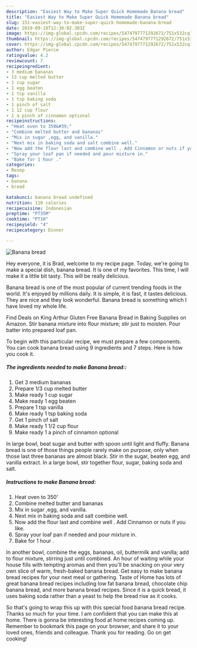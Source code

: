 ```yaml
---
description: "Easiest Way to Make Super Quick Homemade Banana bread"
title: "Easiest Way to Make Super Quick Homemade Banana bread"
slug: 151-easiest-way-to-make-super-quick-homemade-banana-bread
date: 2019-09-18T12:30:02.303Z
image: https://img-global.cpcdn.com/recipes/5474797771292672/751x532cq70/banana-bread-recipe-main-photo.jpg
thumbnail: https://img-global.cpcdn.com/recipes/5474797771292672/751x532cq70/banana-bread-recipe-main-photo.jpg
cover: https://img-global.cpcdn.com/recipes/5474797771292672/751x532cq70/banana-bread-recipe-main-photo.jpg
author: Edgar Pierce
ratingvalue: 4.2
reviewcount: 7
recipeingredient:
- 3 medium bananas
- 13 cup melted butter
- 1 cup sugar
- 1 egg beaten
- 1 tsp vanilla
- 1 tsp baking soda
- 1 pinch of salt
- 1 12 cup flour
- 1 a pinch of cinnamon optional
recipeinstructions:
- "Heat oven to 350&#39;"
- "Combine melted butter and bananas"
- "Mix in sugar ,egg, and vanilla."
- "Next mix in baking soda and salt combine well."
- "Now add the flour last and combine well . Add Cinnamon or nuts if you like."
- "Spray your loaf pan if needed and pour mixture in."
- "Bake for 1 hour ."
categories:
- Resep
tags:
- banana
- bread

katakunci: banana bread undefined
nutrition: 110 calories
recipecuisine: Indonesian
preptime: "PT35M"
cooktime: "PT1H"
recipeyield: "4"
recipecategory: Dinner

---
```



![Banana bread](https://img-global.cpcdn.com/recipes/5474797771292672/751x532cq70/banana-bread-recipe-main-photo.jpg)

Hey everyone, it is Brad, welcome to my recipe page. Today, we're going to make a special dish, banana bread. It is one of my favorites. This time, I will make it a little bit tasty. This will be really delicious.

Banana bread is one of the most popular of current trending foods in the world. It's enjoyed by millions daily. It is simple, it is fast, it tastes delicious. They are nice and they look wonderful. Banana bread is something which I have loved my whole life.

Find Deals on King Arthur Gluten Free Banana Bread in Baking Supplies on Amazon. Stir banana mixture into flour mixture; stir just to moisten. Pour batter into prepared loaf pan.


To begin with this particular recipe, we must prepare a few components. You can cook banana bread using 9 ingredients and 7 steps. Here is how you cook it.

##### The ingredients needed to make Banana bread::

1. Get 3 medium bananas
1. Prepare 1/3 cup melted butter
1. Make ready 1 cup sugar
1. Make ready 1 egg beaten
1. Prepare 1 tsp vanilla
1. Make ready 1 tsp baking soda
1. Get 1 pinch of salt
1. Make ready 1 1/2 cup flour
1. Make ready 1 a pinch of cinnamon optional


In large bowl, beat sugar and butter with spoon until light and fluffy. Banana bread is one of those things people rarely make on purpose, only when those last three bananas are almost black. Stir in the sugar, beaten egg, and vanilla extract. In a large bowl, stir together flour, sugar, baking soda and salt. 

##### Instructions to make Banana bread:

1. Heat oven to 350&#39;
1. Combine melted butter and bananas
1. Mix in sugar ,egg, and vanilla.
1. Next mix in baking soda and salt combine well.
1. Now add the flour last and combine well . Add Cinnamon or nuts if you like.
1. Spray your loaf pan if needed and pour mixture in.
1. Bake for 1 hour .


In another bowl, combine the eggs, bananas, oil, buttermilk and vanilla; add to flour mixture, stirring just until combined. An hour of waiting while your house fills with tempting aromas and then you&#39;ll be snacking on your very own slice of warm, fresh-baked banana bread. Get easy to make banana bread recipes for your next meal or gathering. Taste of Home has lots of great banana bread recipes including low fat banana bread, chocolate chip banana bread, and more banana bread recipes. Since it is a quick bread, it uses baking soda rather than a yeast to help the bread rise as it cooks. 

So that's going to wrap this up with this special food banana bread recipe. Thanks so much for your time. I am confident that you can make this at home. There is gonna be interesting food at home recipes coming up. Remember to bookmark this page on your browser, and share it to your loved ones, friends and colleague. Thank you for reading. Go on get cooking!
